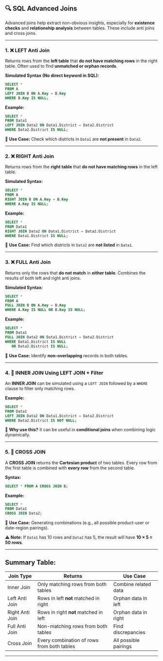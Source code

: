 
## 🔍 SQL Advanced Joins

Advanced joins help extract non-obvious insights, especially for **existence checks** and **relationship analysis** between tables. These include anti joins and cross joins.

---

### 1. ❌ **LEFT Anti Join**

Returns rows from the **left table** that **do not have matching rows** in the right table. Often used to find **unmatched or orphan records**.

**Simulated Syntax (No direct keyword in SQL):**
```sql
SELECT *
FROM A
LEFT JOIN B ON A.Key = B.Key
WHERE B.Key IS NULL;
```

**Example:**
```sql
SELECT *
FROM Data1
LEFT JOIN Data2 ON Data1.District = Data2.District
WHERE Data2.District IS NULL;
```

🧠 **Use Case:** Check which districts in `Data1` are **not present** in `Data2`.

---

### 2. ❌ **RIGHT Anti Join**

Returns rows from the **right table** that **do not have matching rows** in the left table.

**Simulated Syntax:**
```sql
SELECT *
FROM A
RIGHT JOIN B ON A.Key = B.Key
WHERE A.Key IS NULL;
```

**Example:**
```sql
SELECT *
FROM Data1
RIGHT JOIN Data2 ON Data1.District = Data2.District
WHERE Data1.District IS NULL;
```

🧠 **Use Case:** Find which districts in `Data2` are **not listed** in `Data1`.

---

### 3. ❌ **FULL Anti Join**

Returns only the rows that **do not match** in **either table**. Combines the results of both left and right anti joins.

**Simulated Syntax:**
```sql
SELECT *
FROM A
FULL JOIN B ON A.Key = B.Key
WHERE A.Key IS NULL OR B.Key IS NULL;
```

**Example:**
```sql
SELECT *
FROM Data1
FULL JOIN Data2 ON Data1.District = Data2.District
WHERE Data1.District IS NULL
   OR Data2.District IS NULL;
```

🧠 **Use Case:** Identify **non-overlapping** records in both tables.

---

### 4. 🔄 **INNER JOIN Using LEFT JOIN + Filter**

An **INNER JOIN** can be simulated using a `LEFT JOIN` followed by a `WHERE` clause to filter only matching rows.

**Example:**
```sql
SELECT *
FROM Data1
LEFT JOIN Data2 ON Data1.District = Data2.District
WHERE Data2.District IS NOT NULL;
```

🧠 **Why use this?** It can be useful in **conditional joins** when combining logic dynamically.

---

### 5. 🔁 **CROSS JOIN**

A **CROSS JOIN** returns the **Cartesian product** of two tables. Every row from the first table is combined with **every row** from the second table.

**Syntax:**
```sql
SELECT * FROM A CROSS JOIN B;
```

**Example:**
```sql
SELECT *
FROM Data1
CROSS JOIN Data2;
```

🧠 **Use Case:** Generating combinations (e.g., all possible product-user or date-region pairings).

⚠️ **Note:** If `Data1` has 10 rows and `Data2` has 5, the result will have **10 × 5 = 50 rows**.

---

## Summary Table:

| Join Type         | Returns                                               | Use Case                              |
|------------------|--------------------------------------------------------|----------------------------------------|
| Inner Join        | Only matching rows from both tables                   | Combine related data                   |
| Left Anti Join    | Rows in left **not** matched in right                 | Orphan data in left                    |
| Right Anti Join   | Rows in right **not** matched in left                 | Orphan data in right                   |
| Full Anti Join    | Non-matching rows from both tables                    | Find discrepancies                     |
| Cross Join        | Every combination of rows from both tables            | All possible pairings                  |

---
